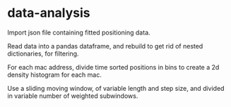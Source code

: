 # data-analysis

Import json file containing fitted positioning data.

Read data into a pandas dataframe, and rebuild to get rid of nested dictionaries, for filtering.

For each mac address, divide time sorted positions in bins to create a 2d density histogram for each mac.

Use a sliding moving window, of variable length and step size, and divided in variable number of weighted subwindows.

